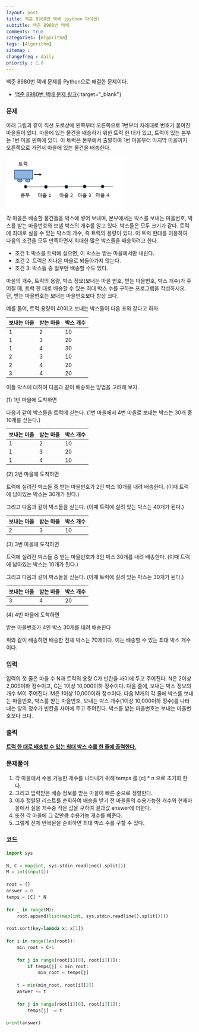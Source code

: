 ```yaml
---
layout: post
title: 백준 8980번 택배 (python 파이썬)
subtitle: 백준 8980번 택배
comments: true
categories: [Algorithm]
tags: [Algorithm]
sitemap :
changefreq : daily
priority : 1.0
---
```

백준 8980번 택배 문제를 Python으로 해결한 문제이다.  

* [백준 8980번 택배 문제 링크](https://www.acmicpc.net/problem/8980){:target="_blank"}


### 문제 
아래 그림과 같이 직선 도로상에 왼쪽부터 오른쪽으로 1번부터 차례대로 번호가 붙여진 마을들이 있다. 마을에 있는 물건을 배송하기 위한 트럭 한 대가 있고, 트럭이 있는 본부는 1번 마을 왼쪽에 있다. 이 트럭은 본부에서 출발하여 1번 마을부터 마지막 마을까지 오른쪽으로 가면서 마을에 있는 물건을 배송한다. 

![택배 그림](/img/algorithm/courier_service.PNG)

각 마을은 배송할 물건들을 박스에 넣어 보내며, 본부에서는 박스를 보내는 마을번호, 박스를 받는 마을번호와 보낼 박스의 개수를 알고 있다. 박스들은 모두 크기가 같다. 트럭에 최대로 실을 수 있는 박스의 개수, 즉 트럭의 용량이 있다. 이 트럭 한대를 이용하여 다음의 조건을 모두 만족하면서 최대한 많은 박스들을 배송하려고 한다.

* 조건 1: 박스를 트럭에 실으면, 이 박스는 받는 마을에서만 내린다.
* 조건 2: 트럭은 지나온 마을로 되돌아가지 않는다.
* 조건 3: 박스들 중 일부만 배송할 수도 있다.

마을의 개수, 트럭의 용량, 박스 정보(보내는 마을 번호, 받는 마을번호, 박스 개수)가 주어질 때, 트럭 한 대로 배송할 수 있는 최대 박스 수를 구하는 프로그램을 작성하시오. 단, 받는 마을번호는 보내는 마을번호보다 항상 크다.

예를 들어, 트럭 용량이 40이고 보내는 박스들이 다음 표와 같다고 하자.

|보내는 마을|받는 마을|박스 개수|
|-----|-----|-----|
|1|2|10|
|1|3|20|
|1|4|30|
|2|3|10|
|2|4|20|
|3|4|20|

이들 박스에 대하여 다음과 같이 배송하는 방법을 고려해 보자.

(1) 1번 마을에 도착하면

다음과 같이 박스들을 트럭에 싣는다. (1번 마을에서 4번 마을로 보내는 박스는 30개 중 10개를 싣는다.)

|보내는 마을|받는 마을|박스 개수|
|-----|-----|-----|
|1|2|10|
|1|3|20|
|1|4|10|

(2) 2번 마을에 도착하면

트럭에 실려진 박스들 중 받는 마을번호가 2인 박스 10개를 내려 배송한다. (이때 트럭에 남아있는 박스는 30개가 된다.)

그리고 다음과 같이 박스들을 싣는다. (이때 트럭에 실려 있는 박스는 40개가 된다.)

|보내는 마을|받는 마을|박스 개수|
|-----|-----|-----|
|2|3|10|

(3) 3번 마을에 도착하면 

트럭에 실려진 박스들 중 받는 마을번호가 3인 박스 30개를 내려 배송한다. (이때 트럭에 남아있는 박스는 10개가 된다.)

그리고 다음과 같이 박스들을 싣는다. (이때 트럭에 실려 있는 박스는 30개가 된다.)

|보내는 마을|받는 마을|박스 개수|
|-----|-----|-----|
|3|4|20|

(4) 4번 마을에 도착하면 

받는 마을번호가 4인 박스 30개를 내려 배송한다

위와 같이 배송하면 배송한 전체 박스는 70개이다. 이는 배송할 수 있는 최대 박스 개수이다.

### 입력
입력의 첫 줄은 마을 수 N과 트럭의 용량 C가 빈칸을 사이에 두고 주어진다. N은 2이상 2,000이하 정수이고, C는 1이상 10,000이하 정수이다. 다음 줄에, 보내는 박스 정보의 개수 M이 주어진다. M은 1이상 10,000이하 정수이다. 다음 M개의 각 줄에 박스를 보내는 마을번호, 박스를 받는 마을번호, 보내는 박스 개수(1이상 10,000이하 정수)를 나타내는 양의 정수가 빈칸을 사이에 두고 주어진다. 박스를 받는 마을번호는 보내는 마을번호보다 크다. 


### 출력
**<u>트럭 한 대로 배송할 수 있는 최대 박스 수를 한 줄에 출력한다.</u>**


### 문제풀이
1. 각 마을에서 수용 가능한 개수를 나타내기 위해 temps 를 [c] * n 으로 초기화 한다.
2. 그리고 입력받은 배송 정보를 받는 마을이 빠른 순으로 정렬한다.
3. 이후 정렬된 리스트를 순회하여 배송을 받기 전 마을들의 수용가능한 개수와
현재마을에서 실을 개수중 작은 값을 구하여 결과값 answer에 더한다.
4. 또한 각 마을에 그 값만큼 수용가능 개수를 빼준다.
5. 그렇게 전체 반복문을 순회하면 최대 박스 수를 구할 수 있다.


### 코드
```python
import sys

N, C = map(int, sys.stdin.readline().split())
M = int(input())

root = []
answer = 0
temps = [C] * N

for _ in range(M):
    root.append(list(map(int, sys.stdin.readline().split())))

root.sort(key=lambda x: x[1])

for i in range(len(root)):
    min_root = C+1

    for j in range(root[i][0], root[i][1]):
        if temps[j] < min_root:
            min_root = temps[j]

    t = min(min_root, root[i][2])
    answer += t

    for j in range(root[i][0], root[i][1]):
        temps[j] -= t

print(answer)
```